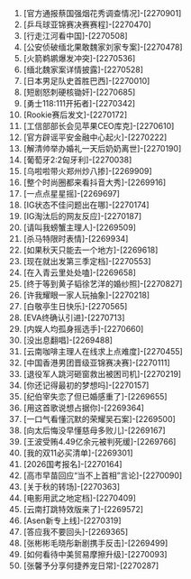 
1. [官方通报蔡国强烟花秀调查情况]-[2270901]
1. [乒乓球亚锦赛决赛赛程]-[2270470]
1. [行走江河看中国]-[2270508]
1. [公安侦破缅北果敢魏家刘家专案]-[2270478]
1. [火箭鹈鹕爆发冲突]-[2270536]
1. [缅北魏家案详情披露]-[2270528]
1. [日本男足队史首胜巴西]-[2270010]
1. [短剧怒刺硬核锄奸]-[2270685]
1. [勇士118:111开拓者]-[2270342]
1. [Rookie赛后发文]-[2270172]
1. [工信部部长会见苹果CEO库克]-[2270610]
1. [官方辟谣平安金融中心起火]-[2270222]
1. [解清帅举办婚礼一天后奶奶离世]-[2270190]
1. [葡萄牙2:2匈牙利]-[2270038]
1. [乌啦啦带火郑州炒八掺]-[2269909]
1. [整个时尚圈都来看抖音大秀]-[2269916]
1. [一点点星星摇]-[2269697]
1. [IG状态不佳问题出在哪]-[2270174]
1. [IG淘汰后的网友反应]-[2270187]
1. [请叫我螃蟹主理人]-[2269509]
1. [杀马特限时表情]-[2269934]
1. [如果秋天只能去一个地方]-[2269618]
1. [现在就出发第三季定档]-[2270553]
1. [在入青云里处处嗑]-[2269658]
1. [终于等到黄子韬徐艺洋的婚纱照]-[2270827]
1. [许我耀眼一家人玩抽象]-[2270218]
1. [白敬亭生日快乐]-[2270565]
1. [EVA终确认引进]-[2270713]
1. [内娱人均孤身摇选手]-[2270660]
1. [没出息翻唱]-[2269488]
1. [云南咖啡主理人在线求上点难度]-[2270455]
1. [中国香港男团晋级亚锦赛决赛]-[2270111]
1. [退役军人跳河砸窗救出被困司机]-[2270219]
1. [你还记得最初的梦想吗]-[2270157]
1. [纪伯宰失恋了但已婚感重了]-[2269655]
1. [用这首歌说想占据你]-[2269364]
1. [一口气看懂沉默的荣耀吴石案]-[2269500]
1. [向太后悔没早懂慈母多败儿]-[2269167]
1. [王波受贿4.49亿余元被判死缓]-[2269766]
1. [我的双11必买清单]-[2269301]
1. [2026国考报名]-[2270164]
1. [高市早苗回应“当不上首相”言论]-[2270090]
1. [关于秋的转场]-[2270363]
1. [电影用武之地定档]-[2270409]
1. [云南打跳特效版来了]-[2269572]
1. [Asen新专上线]-[2270319]
1. [答应我不要回头]-[2269365]
1. [张彬彬毛晓彤新剧携手反击]-[2269499]
1. [如何看待中美贸易摩擦升级]-[2270093]
1. [张馨予分享何捷养宠日常]-[2270287]